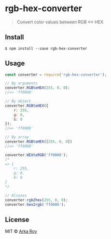 # rgb-hex-converter

> Convert color values between RGB <-> HEX

## Install

```
$ npm install --save rgb-hex-converter
```

## Usage

```js
const converter = require('rgb-hex-converter');

// By arguments
converter.RGBtoHEX(255, 0, 0);
//=> 'ff0000'

// By object
converter.RGBtoHEX({
    r: 255,
    g: 0,
    b: 0
});
//=> 'ff0000'

// By array
converter.RGBtoHEX([255, 0, 0])
//=> 'ff0000'

converter.HEXtoRGB('ff0000');
/*
=> {
    r: 255,
    g: 0,
    b: 0
}
*/

// Aliases
converter.rgb2hex(255, 0, 0);
converter.hex2rgb('ff0000');
```

## License

MIT © [Arka Roy](https://www.arkaroy.net)